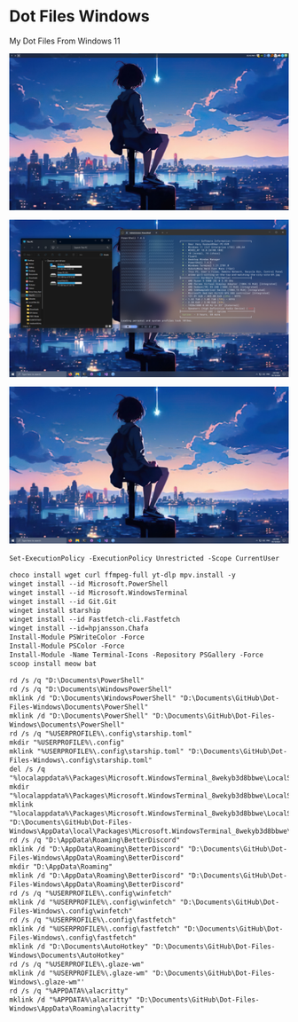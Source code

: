 # Dot Files Windows
My Dot Files From Windows 11


![](https://github.com/SteavenGamerYT/dot-files-windows/blob/main/Screenshots/1.png?raw=true)

![](https://github.com/SteavenGamerYT/dot-files-windows/blob/main/Screenshots/2.png?raw=true)

![](https://github.com/SteavenGamerYT/dot-files-windows/blob/main/Screenshots/3.png?raw=true)


`Set-ExecutionPolicy -ExecutionPolicy Unrestricted -Scope CurrentUser`

```
choco install wget curl ffmpeg-full yt-dlp mpv.install -y
winget install --id Microsoft.PowerShell
winget install --id Microsoft.WindowsTerminal
winget install --id Git.Git
winget install starship
winget install --id Fastfetch-cli.Fastfetch
winget install --id=hpjansson.Chafa
Install-Module PSWriteColor -Force
Install-Module PSColor -Force
Install-Module -Name Terminal-Icons -Repository PSGallery -Force
scoop install meow bat
```

```
rd /s /q "D:\Documents\PowerShell"
rd /s /q "D:\Documents\WindowsPowerShell"
mklink /d "D:\Documents\WindowsPowerShell" "D:\Documents\GitHub\Dot-Files-Windows\Documents\PowerShell"
mklink /d "D:\Documents\PowerShell" "D:\Documents\GitHub\Dot-Files-Windows\Documents\PowerShell"
rd /s /q "%USERPROFILE%\.config\starship.toml"
mkdir "%USERPROFILE%\.config"
mklink "%USERPROFILE%\.config\starship.toml" "D:\Documents\GitHub\Dot-Files-Windows\.config\starship.toml"
del /s /q "%localappdata%\Packages\Microsoft.WindowsTerminal_8wekyb3d8bbwe\LocalState\settings.json"
mkdir "%localappdata%\Packages\Microsoft.WindowsTerminal_8wekyb3d8bbwe\LocalState"
mklink "%localappdata%\Packages\Microsoft.WindowsTerminal_8wekyb3d8bbwe\LocalState\settings.json" "D:\Documents\GitHub\Dot-Files-Windows\AppData\local\Packages\Microsoft.WindowsTerminal_8wekyb3d8bbwe\LocalState\settings.json"
rd /s /q "D:\AppData\Roaming\BetterDiscord"
mklink /d "D:\AppData\Roaming\BetterDiscord" "D:\Documents\GitHub\Dot-Files-Windows\AppData\Roaming\BetterDiscord"
mkdir "D:\AppData\Roaming"
mklink /d "D:\AppData\Roaming\BetterDiscord" "D:\Documents\GitHub\Dot-Files-Windows\AppData\Roaming\BetterDiscord"
rd /s /q "%USERPROFILE%\.config\winfetch"
mklink /d "%USERPROFILE%\.config\winfetch" "D:\Documents\GitHub\Dot-Files-Windows\.config\winfetch"
rd /s /q "%USERPROFILE%\.config\fastfetch"
mklink /d "%USERPROFILE%\.config\fastfetch" "D:\Documents\GitHub\Dot-Files-Windows\.config\fastfetch"
mklink /d "D:\Documents\AutoHotkey" "D:\Documents\GitHub\Dot-Files-Windows\Documents\AutoHotkey"
rd /s /q "%USERPROFILE%\.glaze-wm"
mklink /d "%USERPROFILE%\.glaze-wm" "D:\Documents\GitHub\Dot-Files-Windows\.glaze-wm"'
rd /s /q "%APPDATA%\alacritty"
mklink /d "%APPDATA%\alacritty" "D:\Documents\GitHub\Dot-Files-Windows\AppData\Roaming\alacritty"
```
